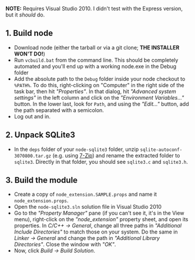**NOTE:** Requires Visual Studio 2010. I didn't test with the Express version, but it *should* do.

## 1. Build node

* Download node (either the tarball or via a git clone; **THE INSTALLER WON'T DO!**)
* Run `vcbuild.bat` from the command line. This should be completely automated and you'll end up with a working node.exe in the Debug folder
* Add the absolute path to the `Debug` folder inside your node checkout to `%PATH%`. To do this, right-clicking on "Computer" in the right side of the task bar, then hit *"Properties"*. In that dialog, hit *"Advanced system settings"* in the left column and click on the *"Environment Variables..."* button. In the lower last, look for `Path`, and using the *"Edit..."* button, add the path separated with a semicolon.
* Log out and in.

## 2. Unpack SQLite3
* In the `deps` folder of your `node-sqlite3` folder, unzip `sqlite-autoconf-3070800.tar.gz` (e.g. using [7-Zip](http://www.7-zip.org/)) and rename the extracted folder to `sqlite3`. Directly in that folder, you should see `sqlite3.c` and `sqlite3.h`.

## 3. Build the module
* Create a copy of `node_extension.SAMPLE.props` and name it `node_extension.props`.
* Open the `node-sqlite3.sln` solution file in Visual Studio 2010
* Go to the *"Property Manager"* pane (if you can't see it, it's in the View menu), right-click on the *"node_extension"* property sheet, and open its properties. In *C/C++ → General*, change all three paths in *"Additional Include Directories"* to match those on your system. Do the same in *Linker → General* and change the path in *"Additional Library Directories"*. Close the window with *"OK"*.
* Now, click *Build → Build Solution*.